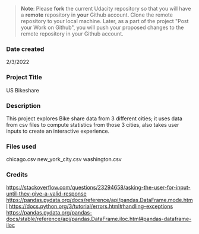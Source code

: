 >**Note**: Please **fork** the current Udacity repository so that you will have a **remote** repository in **your** Github account. Clone the remote repository to your local machine. Later, as a part of the project "Post your Work on Github", you will push your proposed changes to the remote repository in your Github account.

### Date created
2/3/2022

### Project Title
US Bikeshare 

### Description
This project explores Bike share data from 3 different cities; it uses data from csv files to compute statistics from those 3 cities, also takes user inputs to create an interactive experience.

### Files used
chicago.csv
new_york_city.csv
washington.csv

### Credits
https://stackoverflow.com/questions/23294658/asking-the-user-for-input-until-they-give-a-valid-response
https://pandas.pydata.org/docs/reference/api/pandas.DataFrame.mode.html
https://docs.python.org/3/tutorial/errors.html#handling-exceptions
https://pandas.pydata.org/pandas-docs/stable/reference/api/pandas.DataFrame.iloc.html#pandas-dataframe-iloc
